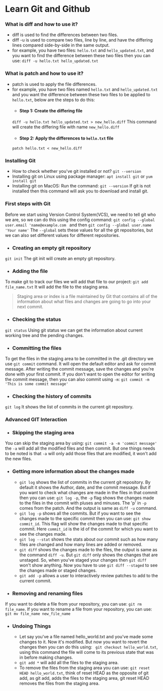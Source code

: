 # Learn Git and Github

### What is diff and how to use it?
- diff is used to find the differences between two files.
- diff -u is used to compare two files, line by line, and have the differing lines compared side-by-side in the same output.
- for example, you have two files:
```hello.txt``` and ```hello_updated.txt```, and you want to find the difference between these two files then you can use:
``` diff -u hello.txt hello_updated.txt ```

### What is patch and how to use it?
- patch is used to apply the file differences.
- for example, you have two files named ```hello.txt``` and ```hello_updated.txt``` and you want the difference between these two files to be applied to ```hello.txt```, below are the steps to do this:
  - #### Step 1: Create the differing file
  ``` diff -u hello.txt hello_updated.txt > new_hello.diff ```
  This command will create the differing file with name ```new_hello.diff```
  - #### Step 2: Apply the differences to ```hello.txt``` file
  ``` patch hello.txt < new_hello.diff ```

### Installing Git
- How to check whether you've git installed or not?
``` git --version ```
- Installing git on Linux using package manager:
``` apt install git ``` or ``` yum install git ```
- Installing git on MacOS:
Run the command: ``` git --version ```
If git is not installed then this command will ask you to download and install git.

### First steps with Git
Before we start using Version Control System(VCS), we need to tell git who we are, so we can do this using the config command:
``` git config --global user.email 'name@example.com  ``` and then ``` git config --global user.name 'Your name' ```
The ``` --global ``` sets these values for all the git repositories, but we can also set different values for different repositories.

- ### Creating an empty git repository
``` git init ``` 
The git init will create an empty git repository.
- ### Adding the file
To make git to track our files we will add that file to our project:
``` git add file_name.txt ```
It will add the file to the staging area.
> Staging area or index is a file maintained by Git that contains all of the information about what files and changes are going to go into your next commit.

- ### Checking the status
``` git status ```
Using git status we can get the information about current working tree and the pending changes.

- ### Committing the files
To get the files in the staging area to be committed in the .git directory we use ``` git commit ``` command. It will open the default editor and ask for commit message. After writing the commit message, save the changes and you're done with your first commit.
If you don't want to open the editor for writing the commit message, then you can also commit using ``` -m ```:
``` git commit -m 'This is some commit message' ```

- ### Checking the history of commits
``` git log ```
It shows the list of commits in the current git repository.

### Advanced GIT Interaction

- ### Skipping the staging area
You can skip the staging area by using:
``` git commit -a -m 'commit message' ```
the  ``` -a ``` will add all the modified files and then commit. But one things needs to be noted is that ``` -a ``` will only add those files that are modified, it won't add the new files. 

- ### Getting more information about the changes made
  - ``` git log ``` shows the list of commits in the current git repository. By default it shows the Author, date, and the commit message. But if you want to check what changes are made in the files in that commit then you can use: ``` git log -p ```, the ``` -p ``` flag shows the changes made to the files in the commit with pluses and minuses. The 'p' in ``` -p ``` comes from the patch. And the output is same as ``` diff -u ``` command.
  - ``` git log -p ``` shows all the commits. But if you want to see the changes made to the specific commit then you can use: ``` git show commit_id ```. This flag will show the changes made to that specific commit. Here ``` commit_id ``` is the id of the commit for which you want to see the changes made.
  - ``` git log --stat ``` shows the stats about our commit such as how many files are changed and how many lines are added or removed.
  - ``` git diff ``` shows the changes made to the files, the output is same as the command ``` diff -u ```. But ``` git diff ``` only shows the changes that are unstaged. So, when you've staged your changes then ``` git diff ``` won't show anything. Now you have to use ``` git diff --staged ``` to see the changes made or staged changes.
  -  ``` git add -p ``` allows a user to interactively review patches to add to the current commit.

- ### Removing and renaming files
If you want to delete a file from your repository, you can use: ``` git rm file_name ```.
If you want to rename a file from your repository, you can use: ``` git mv file_name new_file_name ```

- ### Undoing Things
  - Let say you've a file named hello_world.txt and you've made some changes to it. Now it's modified. But now you want to revert the changes then you can do this using: ``` git checkout hello_world.txt```, using this command the file will come to its previous state that was in before making changes.
  - ``` git add * ``` will add all the files to the staging area.
  - To remove the files from the staging area you can use: ``` git reset HEAD hello_world.txt ```, think of reset HEAD as the opposite of git add, as git add, adds the files to the staging area, git reset HEAD removes the files from the staging area.

